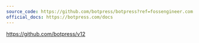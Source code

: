```yaml
---
source_code: https://github.com/botpress/botpress?ref=fossengineer.com
official_docs: https://botpress.com/docs
---
```



https://github.com/botpress/v12